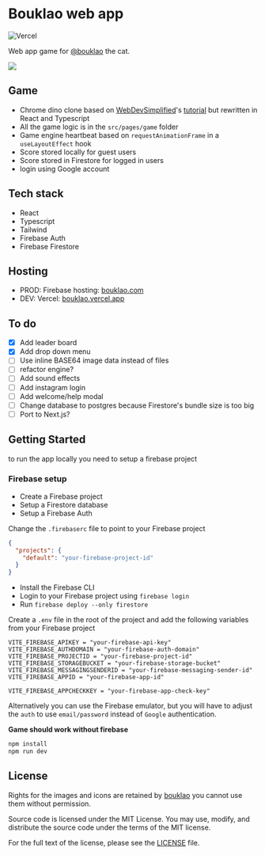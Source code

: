 # Bouklao web app

![Vercel](https://vercelbadge.vercel.app/api/seifmegahed/bouklao)

Web app game for [@bouklao](https://www.instagram.com/bouklao) the cat.

![](https://utfs.io/f/f9a3ac67-ea3e-4618-a53b-9c627ad56391-m5amct.png)

## Game
* Chrome dino clone based on [WebDevSimplified](https://github.com/WebDevSimplified/chrome-dino-game-clone)'s [tutorial](https://www.youtube.com/watch?v=47eXVRJKdkU) but rewritten in React and Typescript
* All the game logic is in the `src/pages/game` folder
* Game engine heartbeat based on `requestAnimationFrame` in a `useLayoutEffect` hook
* Score stored locally for guest users
* Score stored in Firestore for logged in users
* login using Google account

## Tech stack
* React
* Typescript
* Tailwind
* Firebase Auth
* Firebase Firestore

## Hosting
* PROD: Firebase hosting: [bouklao.com](https://www.bouklao.com)
* DEV: Vercel: [bouklao.vercel.app](https://bouklao.vercel.app)

## To do
- [x] Add leader board
- [x] Add drop down menu
- [ ] Use inline BASE64 image data instead of files
- [ ] refactor engine?
- [ ] Add sound effects
- [ ] Add instagram login
- [ ] Add welcome/help modal
- [ ] Change database to postgres because Firestore's bundle size is too big
- [ ] Port to Next.js?

## Getting Started

to run the app locally you need to setup a firebase project

### Firebase setup
* Create a Firebase project
* Setup a Firestore database
* Setup a Firebase Auth

Change the `.firebaserc` file to point to your Firebase project

```json
{
  "projects": {
    "default": "your-firebase-project-id"
  }
}
```

* Install the Firebase CLI
* Login to your Firebase project using `firebase login`
* Run `firebase deploy --only firestore`

Create a `.env` file in the root of the project and add the following variables from your Firebase project

```env
VITE_FIREBASE_APIKEY = "your-firebase-api-key"
VITE_FIREBASE_AUTHDOMAIN = "your-firebase-auth-domain"
VITE_FIREBASE_PROJECTID = "your-firebase-project-id"
VITE_FIREBASE_STORAGEBUCKET = "your-firebase-storage-bucket"
VITE_FIREBASE_MESSAGINGSENDERID = "your-firebase-messaging-sender-id"
VITE_FIREBASE_APPID = "your-firebase-app-id"

VITE_FIREBASE_APPCHECKKEY = "your-firebase-app-check-key"
```

Alternatively you can use the Firebase emulator, but you will have to adjust the `auth` to use `email/password` instead of `Google` authentication.

**Game should work without firebase**

```bash
npm install
npm run dev
```

## License
Rights for the images and icons are retained by [bouklao](https://www.instagram.com/bouklao) you cannot use them without permission.

Source code is licensed under the MIT License. You may use, modify, and distribute the source code under the terms of the MIT license.

For the full text of the license, please see the [LICENSE](https://github.com/seifmegahed/bouklao/blob/main/LICENSE) file.

